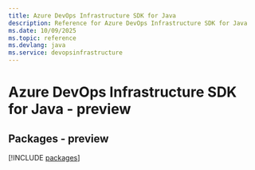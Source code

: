 ```yaml
---
title: Azure DevOps Infrastructure SDK for Java
description: Reference for Azure DevOps Infrastructure SDK for Java
ms.date: 10/09/2025
ms.topic: reference
ms.devlang: java
ms.service: devopsinfrastructure
---
```

# Azure DevOps Infrastructure SDK for Java - preview
## Packages - preview
[!INCLUDE [packages](devops-infrastructure-index.md)]